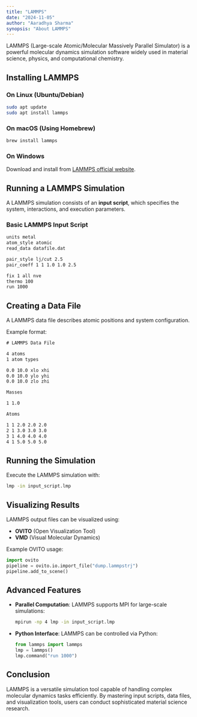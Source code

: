 ```yaml
---
title: "LAMMPS"
date: "2024-11-05"
author: "Aaradhya Sharma"
synopsis: "About LAMMPS"
---
```


LAMMPS (Large-scale Atomic/Molecular Massively Parallel Simulator) is a powerful molecular dynamics simulation software widely used in material science, physics, and computational chemistry.

## Installing LAMMPS

### On Linux (Ubuntu/Debian)
```sh
sudo apt update
sudo apt install lammps
```

### On macOS (Using Homebrew)
```sh
brew install lammps
```

### On Windows
Download and install from [LAMMPS official website](https://www.lammps.org/).

## Running a LAMMPS Simulation
A LAMMPS simulation consists of an **input script**, which specifies the system, interactions, and execution parameters.

### Basic LAMMPS Input Script
```sh
units metal
atom_style atomic
read_data datafile.dat

pair_style lj/cut 2.5
pair_coeff 1 1 1.0 1.0 2.5

fix 1 all nve
thermo 100
run 1000
```

## Creating a Data File
A LAMMPS data file describes atomic positions and system configuration.

Example format:
```txt
# LAMMPS Data File

4 atoms
1 atom types

0.0 10.0 xlo xhi
0.0 10.0 ylo yhi
0.0 10.0 zlo zhi

Masses

1 1.0

Atoms

1 1 2.0 2.0 2.0
2 1 3.0 3.0 3.0
3 1 4.0 4.0 4.0
4 1 5.0 5.0 5.0
```

## Running the Simulation
Execute the LAMMPS simulation with:
```sh
lmp -in input_script.lmp
```

## Visualizing Results
LAMMPS output files can be visualized using:
- **OVITO** (Open Visualization Tool)
- **VMD** (Visual Molecular Dynamics)

Example OVITO usage:
```python
import ovito
pipeline = ovito.io.import_file("dump.lammpstrj")
pipeline.add_to_scene()
```

## Advanced Features
- **Parallel Computation**: LAMMPS supports MPI for large-scale simulations:
  ```sh
  mpirun -np 4 lmp -in input_script.lmp
  ```
- **Python Interface**: LAMMPS can be controlled via Python:
  ```python
  from lammps import lammps
  lmp = lammps()
  lmp.command("run 1000")
  ```

## Conclusion
LAMMPS is a versatile simulation tool capable of handling complex molecular dynamics tasks efficiently. By mastering input scripts, data files, and visualization tools, users can conduct sophisticated material science research.



